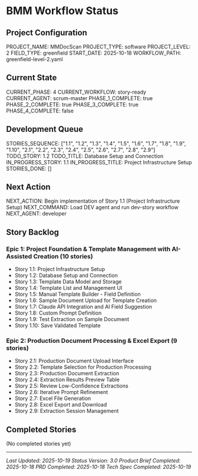 # BMM Workflow Status

## Project Configuration

PROJECT_NAME: MMDocScan
PROJECT_TYPE: software
PROJECT_LEVEL: 2
FIELD_TYPE: greenfield
START_DATE: 2025-10-18
WORKFLOW_PATH: greenfield-level-2.yaml

## Current State

CURRENT_PHASE: 4
CURRENT_WORKFLOW: story-ready
CURRENT_AGENT: scrum-master
PHASE_1_COMPLETE: true
PHASE_2_COMPLETE: true
PHASE_3_COMPLETE: true
PHASE_4_COMPLETE: false

## Development Queue

STORIES_SEQUENCE: ["1.1", "1.2", "1.3", "1.4", "1.5", "1.6", "1.7", "1.8", "1.9", "1.10", "2.1", "2.2", "2.3", "2.4", "2.5", "2.6", "2.7", "2.8", "2.9"]
TODO_STORY: 1.2
TODO_TITLE: Database Setup and Connection
IN_PROGRESS_STORY: 1.1
IN_PROGRESS_TITLE: Project Infrastructure Setup
STORIES_DONE: []

## Next Action

NEXT_ACTION: Begin implementation of Story 1.1 (Project Infrastructure Setup)
NEXT_COMMAND: Load DEV agent and run dev-story workflow
NEXT_AGENT: developer

## Story Backlog

### Epic 1: Project Foundation & Template Management with AI-Assisted Creation (10 stories)
- Story 1.1: Project Infrastructure Setup
- Story 1.2: Database Setup and Connection
- Story 1.3: Template Data Model and Storage
- Story 1.4: Template List and Management UI
- Story 1.5: Manual Template Builder - Field Definition
- Story 1.6: Sample Document Upload for Template Creation
- Story 1.7: Claude API Integration and AI Field Suggestion
- Story 1.8: Custom Prompt Definition
- Story 1.9: Test Extraction on Sample Document
- Story 1.10: Save Validated Template

### Epic 2: Production Document Processing & Excel Export (9 stories)
- Story 2.1: Production Document Upload Interface
- Story 2.2: Template Selection for Production Processing
- Story 2.3: Production Document Extraction
- Story 2.4: Extraction Results Preview Table
- Story 2.5: Review Low-Confidence Extractions
- Story 2.6: Iterative Prompt Refinement
- Story 2.7: Excel File Generation
- Story 2.8: Excel Export and Download
- Story 2.9: Extraction Session Management

## Completed Stories

(No completed stories yet)

---

_Last Updated: 2025-10-19_
_Status Version: 3.0_
_Product Brief Completed: 2025-10-18_
_PRD Completed: 2025-10-18_
_Tech Spec Completed: 2025-10-19_
